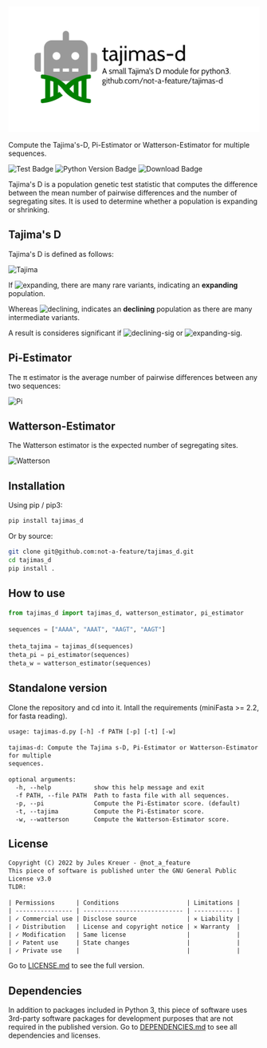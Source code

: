 ![tajimas-d](https://github.com/not-a-feature/tajimas_d/raw/main/tajimas-d.png)

Compute the Tajima's-D, Pi-Estimator or Watterson-Estimator for multiple sequences.

![Test Badge](https://github.com/not-a-feature/tajimas_d/actions/workflows/tests.yml/badge.svg)
![Python Version Badge](https://img.shields.io/pypi/pyversions/tajimas_d)
![Download Badge](https://img.shields.io/pypi/dm/tajimas_d.svg)

Tajima's D is a population genetic test statistic that computes the difference between the mean number of pairwise differences and the number of segregating sites. It is used to determine whether a population is expanding or shrinking.

## Tajima's D
Tajima's D is defined as follows:

![Tajima](https://render.githubusercontent.com/render/math?math=\theta_\text{Tajima}=\frac{\theta_{\pi}%20-%20\theta_{W}}{\sqrt{\text{Var}(\theta_{\pi}-\theta_{W})}})

If ![expanding](https://render.githubusercontent.com/render/math?math=\theta_\text{Tajima}<0), there are many rare variants, indicating an **expanding** population.

Whereas ![declining](https://render.githubusercontent.com/render/math?math=0<\theta_\text{Tajima}), indicates an **declining** population as there are many intermediate variants.

A result is consideres significant if  ![declining-sig](https://render.githubusercontent.com/render/math?math=\theta_\text{Tajima}<-2) or ![expanding-sig](https://render.githubusercontent.com/render/math?math=2<\theta_\text{Tajima}).

## Pi-Estimator
The π estimator is the average number of pairwise differences between any two sequences:

![Pi](https://render.githubusercontent.com/render/math?math=\theta_{\pi}=\frac{\text{Nr.%20of%20pairwise%20differences}}{\binom{n}{2}})

## Watterson-Estimator
The Watterson estimator is the expected number of segregating sites.

![Watterson](https://render.githubusercontent.com/render/math?math=\theta_{\W}=\frac{\text{Nr.%20of%20segregating%20sites}}{\sum^{n-1}_{i=1}\frac{1}{i}})

## Installation
Using pip  / pip3:
```bash
pip install tajimas_d
```
Or by source:
```bash
git clone git@github.com:not-a-feature/tajimas_d.git
cd tajimas_d
pip install .
```

## How to use

```python
from tajimas_d import tajimas_d, watterson_estimator, pi_estimator

sequences = ["AAAA", "AAAT", "AAGT", "AAGT"]

theta_tajima = tajimas_d(sequences)
theta_pi = pi_estimator(sequences)
theta_w = watterson_estimator(sequences)
```


## Standalone version

Clone the repository and cd into it. Intall the requirements (miniFasta >= 2.2, for fasta reading).

```
usage: tajimas-d.py [-h] -f PATH [-p] [-t] [-w]

tajimas-d: Compute the Tajima s-D, Pi-Estimator or Watterson-Estimator for multiple
sequences.

optional arguments:
  -h, --help            show this help message and exit
  -f PATH, --file PATH  Path to fasta file with all sequences.
  -p, --pi              Compute the Pi-Estimator score. (default)
  -t, --tajima          Compute the Pi-Estimator score.
  -w, --watterson       Compute the Watterson-Estimator score.

```

## License
```
Copyright (C) 2022 by Jules Kreuer - @not_a_feature
This piece of software is published unter the GNU General Public License v3.0
TLDR:

| Permissions      | Conditions                   | Limitations |
| ---------------- | ---------------------------- | ----------- |
| ✓ Commercial use | Disclose source              | ✕ Liability |
| ✓ Distribution   | License and copyright notice | ✕ Warranty  |
| ✓ Modification   | Same license                 |             |
| ✓ Patent use     | State changes                |             |
| ✓ Private use    |                              |             |
```
Go to [LICENSE.md](https://github.com/not-a-feature/tajimas_d/blob/main/LICENSE) to see the full version.

## Dependencies
In addition to packages included in Python 3, this piece of software uses 3rd-party software packages for development purposes that are not required in the published version.
Go to [DEPENDENCIES.md](https://github.com/not-a-feature/tajimas_d/blob/main/DEPENDENCIES.md) to see all dependencies and licenses.